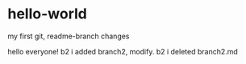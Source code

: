 # hello-world
my first git, readme-branch changes

hello everyone!
b2
i added branch2, modify.
b2
i deleted branch2.md
